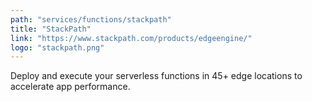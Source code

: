 ```yaml
---
path: "services/functions/stackpath"
title: "StackPath"
link: "https://www.stackpath.com/products/edgeengine/"
logo: "stackpath.png"
---
```


Deploy and execute your serverless functions in 45+ edge locations to accelerate app performance.
